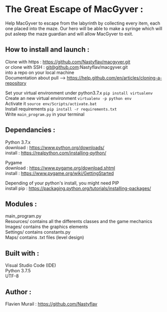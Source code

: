 # The Great Escape of MacGyver :

Help MacGyver to escape from the labyrinth by collecting every item, each one placed into the maze.
Our hero will be able to make a syringe which will put asleep the maze guardian and will allow MacGyver to exit.

How to install and launch :
--------------
Clone with https : https://github.com/Nastyflav/macgyver.git \
or clone with SSH : git@github.com:Nastyflav/macgyver.git \
into a repo on your local machine \
Documentation about pull --> https://help.github.com/en/articles/cloning-a-repository 

Set your virtual environment under python3.7.x `pip install virtualenv`\
Create an new virtual environment `virtualenv -p python env`\
Activate it `source env/Scripts/activate.bat`\
Install requirements `pip install -r requirements.txt`\
Write `main_program.py` in your terminal 

Dependancies :
--------------
Python 3.7.x \
download : https://www.python.org/downloads/ \
install : https://realpython.com/installing-python/ 

Pygame\
download : https://www.pygame.org/download.shtml \
install : https://www.pygame.org/wiki/GettingStarted 

Depending of your python's install, you might need PIP\
install pip : https://packaging.python.org/tutorials/installing-packages/

Modules :
--------------
main_program.py\
Resources/ contains all the differents classes and the game mechanics\
Images/ contains the graphics elements\
Settings/ contains constants.py\
Maps/ contains .txt files (level design)

Built with :
--------------
Visual Studio Code (IDE)\
Python 3.7.5\
UTF-8

Author :
--------------
Flavien Murail : https://github.com/Nastyflav

